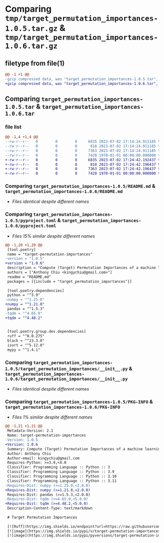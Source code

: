 # Comparing `tmp/target_permutation_importances-1.0.5.tar.gz` & `tmp/target_permutation_importances-1.0.6.tar.gz`

## filetype from file(1)

```diff
@@ -1 +1 @@
-gzip compressed data, was "target_permutation_importances-1.0.5.tar", max compression
+gzip compressed data, was "target_permutation_importances-1.0.6.tar", max compression
```

## Comparing `target_permutation_importances-1.0.5.tar` & `target_permutation_importances-1.0.6.tar`

### file list

```diff
@@ -1,4 +1,4 @@
--rw-r--r--   0        0        0     6835 2023-07-02 17:14:24.911185 target_permutation_importances-1.0.5/README.md
--rw-r--r--   0        0        0      818 2023-07-02 17:14:24.911185 target_permutation_importances-1.0.5/pyproject.toml
--rw-r--r--   0        0        0     7363 2023-07-02 17:14:24.911185 target_permutation_importances-1.0.5/target_permutation_importances/__init__.py
--rw-r--r--   0        0        0     7428 1970-01-01 00:00:00.000000 target_permutation_importances-1.0.5/PKG-INFO
+-rw-r--r--   0        0        0     6835 2023-07-02 17:24:42.192437 target_permutation_importances-1.0.6/README.md
+-rw-r--r--   0        0        0      818 2023-07-02 17:24:42.196437 target_permutation_importances-1.0.6/pyproject.toml
+-rw-r--r--   0        0        0     7363 2023-07-02 17:24:42.196437 target_permutation_importances-1.0.6/target_permutation_importances/__init__.py
+-rw-r--r--   0        0        0     7428 1970-01-01 00:00:00.000000 target_permutation_importances-1.0.6/PKG-INFO
```

### Comparing `target_permutation_importances-1.0.5/README.md` & `target_permutation_importances-1.0.6/README.md`

 * *Files identical despite different names*

### Comparing `target_permutation_importances-1.0.5/pyproject.toml` & `target_permutation_importances-1.0.6/pyproject.toml`

 * *Files 15% similar despite different names*

```diff
@@ -1,20 +1,20 @@
 [tool.poetry]
 name = "target-permutation-importances"
-version = "1.0.5"
+version = "1.0.6"
 description = "Compute (Target) Permutation Importances of a machine learning model"
 authors = ["Anthony Chiu <kingychiu@gmail.com>"]
 readme = "README.md"
 packages = [{include = "target_permutation_importances"}]
 
 [tool.poetry.dependencies]
 python = "^3.9"
-numpy = "^1.25.0"
+numpy = "^1.21.0"
 pandas = "^1.5.3"
-tqdm = "^4.65.0"
+tqdm = "^4.48.2"
 
 
 [tool.poetry.group.dev.dependencies]
 ruff = "^0.0.275"
 black = "^23.3.0"
 isort = "^5.12.0"
 mypy = "^1.4.1"
```

### Comparing `target_permutation_importances-1.0.5/target_permutation_importances/__init__.py` & `target_permutation_importances-1.0.6/target_permutation_importances/__init__.py`

 * *Files identical despite different names*

### Comparing `target_permutation_importances-1.0.5/PKG-INFO` & `target_permutation_importances-1.0.6/PKG-INFO`

 * *Files 1% similar despite different names*

```diff
@@ -1,21 +1,21 @@
 Metadata-Version: 2.1
 Name: target-permutation-importances
-Version: 1.0.5
+Version: 1.0.6
 Summary: Compute (Target) Permutation Importances of a machine learning model
 Author: Anthony Chiu
 Author-email: kingychiu@gmail.com
 Requires-Python: >=3.9,<4.0
 Classifier: Programming Language :: Python :: 3
 Classifier: Programming Language :: Python :: 3.9
 Classifier: Programming Language :: Python :: 3.10
 Classifier: Programming Language :: Python :: 3.11
-Requires-Dist: numpy (>=1.25.0,<2.0.0)
+Requires-Dist: numpy (>=1.21.0,<2.0.0)
 Requires-Dist: pandas (>=1.5.3,<2.0.0)
-Requires-Dist: tqdm (>=4.65.0,<5.0.0)
+Requires-Dist: tqdm (>=4.48.2,<5.0.0)
 Description-Content-Type: text/markdown
 
 # Target Permutation Importances
 
 [![Ruff](https://img.shields.io/endpoint?url=https://raw.githubusercontent.com/charliermarsh/ruff/main/assets/badge/v2.json)](https://github.com/kingychiu/target-permutation-importances)
 [![image](https://img.shields.io/pypi/v/target-permutation-importances.svg)](https://pypi.python.org/pypi/target-permutation-importances)
 [![image](https://img.shields.io/pypi/pyversions/target-permutation-importances.svg)](https://pypi.python.org/pypi/target-permutation-importances)
```

